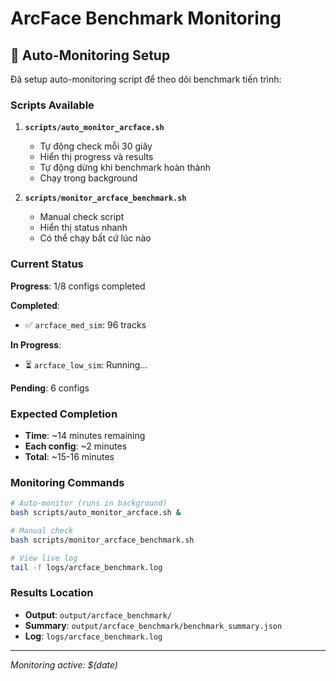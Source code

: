 # ArcFace Benchmark Monitoring

## 🎯 Auto-Monitoring Setup

Đã setup auto-monitoring script để theo dõi benchmark tiến trình:

### Scripts Available

1. **`scripts/auto_monitor_arcface.sh`**
   - Tự động check mỗi 30 giây
   - Hiển thị progress và results
   - Tự động dừng khi benchmark hoàn thành
   - Chạy trong background

2. **`scripts/monitor_arcface_benchmark.sh`**
   - Manual check script
   - Hiển thị status nhanh
   - Có thể chạy bất cứ lúc nào

### Current Status

**Progress**: 1/8 configs completed

**Completed**:
- ✅ `arcface_med_sim`: 96 tracks

**In Progress**:
- ⏳ `arcface_low_sim`: Running...

**Pending**: 6 configs

### Expected Completion

- **Time**: ~14 minutes remaining
- **Each config**: ~2 minutes
- **Total**: ~15-16 minutes

### Monitoring Commands

```bash
# Auto-monitor (runs in background)
bash scripts/auto_monitor_arcface.sh &

# Manual check
bash scripts/monitor_arcface_benchmark.sh

# View live log
tail -f logs/arcface_benchmark.log
```

### Results Location

- **Output**: `output/arcface_benchmark/`
- **Summary**: `output/arcface_benchmark/benchmark_summary.json`
- **Log**: `logs/arcface_benchmark.log`

---
*Monitoring active: $(date)*


